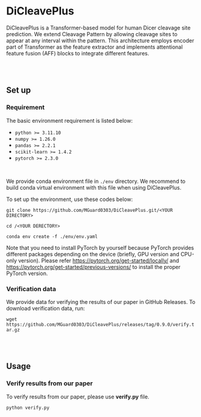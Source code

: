 # DiCleavePlus

DiCleavePlus is a Transformer-based model for human Dicer cleavage site prediction. We extend Cleavage Pattern by allowing cleavage sites to appear at any interval within the pattern. This architecture employs encoder part of Transformer as the feature extractor and implements attentional feature fusion (AFF) blocks to integrate different features.

<br>
<br>

## Set up
### Requirement
The basic environment requirement is listed below:
* `python >= 3.11.10`
* `numpy >= 1.26.0`
* `pandas >= 2.2.1`
* `scikit-learn >= 1.4.2`
* `pytorch >= 2.3.0`

<br>

We provide conda environment file in `./env` directory. We recommend to build conda virtual environment with this file when using DiCleavePlus.

To set up the environment, use these codes below:

`git clone https://github.com/MGuard0303/DiCleavePlus.git/<YOUR DIRECTORY>`

`cd /<YOUR DERECTORY>`

`conda env create -f ./env/env.yaml`

Note that you need to install PyTorch by yourself because PyTorch provides different packages depending on the device (briefly, GPU version and CPU-only version). Please refer https://pytorch.org/get-started/locally/ and https://pytorch.org/get-started/previous-versions/ to install the proper PyTorch version.

### Verification data
We provide data for verifying the results of our paper in GitHub Releases. To download verification data, run:

`wget https://github.com/MGuard0303/DiCleavePlus/releases/tag/0.9.0/verify.tar.gz`

<br>
<br>

## Usage

### Verify results from our paper

To verify results from our paper, please use **verify.py** file.

`python verify.py`
